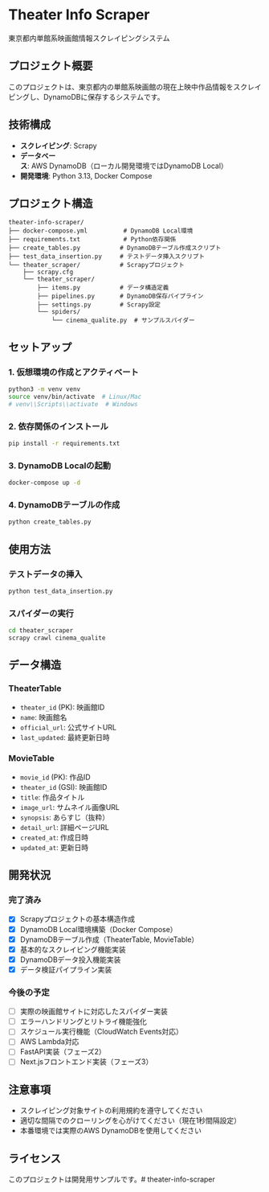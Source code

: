 # Theater Info Scraper

東京都内単館系映画館情報スクレイピングシステム

## プロジェクト概要

このプロジェクトは、東京都内の単館系映画館の現在上映中作品情報をスクレイピングし、DynamoDBに保存するシステムです。

## 技術構成

- **スクレイピング**: Scrapy
- **データベース**: AWS DynamoDB（ローカル開発環境ではDynamoDB Local）
- **開発環境**: Python 3.13, Docker Compose

## プロジェクト構造

```
theater-info-scraper/
├── docker-compose.yml          # DynamoDB Local環境
├── requirements.txt            # Python依存関係
├── create_tables.py           # DynamoDBテーブル作成スクリプト
├── test_data_insertion.py     # テストデータ挿入スクリプト
└── theater_scraper/           # Scrapyプロジェクト
    ├── scrapy.cfg
    └── theater_scraper/
        ├── items.py           # データ構造定義
        ├── pipelines.py       # DynamoDB保存パイプライン
        ├── settings.py        # Scrapy設定
        └── spiders/
            └── cinema_qualite.py  # サンプルスパイダー
```

## セットアップ

### 1. 仮想環境の作成とアクティベート

```bash
python3 -m venv venv
source venv/bin/activate  # Linux/Mac
# venv\\Scripts\\activate  # Windows
```

### 2. 依存関係のインストール

```bash
pip install -r requirements.txt
```

### 3. DynamoDB Localの起動

```bash
docker-compose up -d
```

### 4. DynamoDBテーブルの作成

```bash
python create_tables.py
```

## 使用方法

### テストデータの挿入

```bash
python test_data_insertion.py
```

### スパイダーの実行

```bash
cd theater_scraper
scrapy crawl cinema_qualite
```

## データ構造

### TheaterTable
- `theater_id` (PK): 映画館ID
- `name`: 映画館名
- `official_url`: 公式サイトURL
- `last_updated`: 最終更新日時

### MovieTable
- `movie_id` (PK): 作品ID
- `theater_id` (GSI): 映画館ID
- `title`: 作品タイトル
- `image_url`: サムネイル画像URL
- `synopsis`: あらすじ（抜粋）
- `detail_url`: 詳細ページURL
- `created_at`: 作成日時
- `updated_at`: 更新日時

## 開発状況

### 完了済み
- [x] Scrapyプロジェクトの基本構造作成
- [x] DynamoDB Local環境構築（Docker Compose）
- [x] DynamoDBテーブル作成（TheaterTable, MovieTable）
- [x] 基本的なスクレイピング機能実装
- [x] DynamoDBデータ投入機能実装
- [x] データ検証パイプライン実装

### 今後の予定
- [ ] 実際の映画館サイトに対応したスパイダー実装
- [ ] エラーハンドリングとリトライ機能強化
- [ ] スケジュール実行機能（CloudWatch Events対応）
- [ ] AWS Lambda対応
- [ ] FastAPI実装（フェーズ2）
- [ ] Next.jsフロントエンド実装（フェーズ3）

## 注意事項

- スクレイピング対象サイトの利用規約を遵守してください
- 適切な間隔でのクローリングを心がけてください（現在1秒間隔設定）
- 本番環境では実際のAWS DynamoDBを使用してください

## ライセンス

このプロジェクトは開発用サンプルです。# theater-info-scraper
